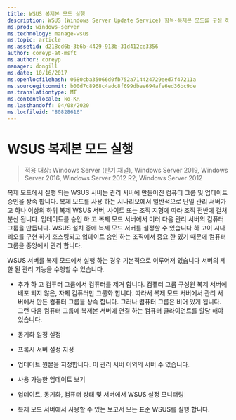 ```yaml
---
title: WSUS 복제본 모드 실행
description: WSUS (Windows Server Update Service) 항목-복제본 모드를 구성 하는 방법
ms.prod: windows-server
ms.technology: manage-wsus
ms.topic: article
ms.assetid: d218cd6b-3b6b-4429-913b-31d412ce3356
author: coreyp-at-msft
ms.author: coreyp
manager: dongill
ms.date: 10/16/2017
ms.openlocfilehash: 0680cba35066d0fb752a714424729eed7f47211a
ms.sourcegitcommit: b00d7c8968c4adc8f699dbee694afe6ed36bc9de
ms.translationtype: MT
ms.contentlocale: ko-KR
ms.lasthandoff: 04/08/2020
ms.locfileid: "80828616"
---
```

# <a name="running-wsus-replica-mode"></a>WSUS 복제본 모드 실행

>적용 대상: Windows Server (반기 채널), Windows Server 2019, Windows Server 2016, Windows Server 2012 R2, Windows Server 2012

복제 모드에서 실행 되는 WSUS 서버는 관리 서버에 만들어진 컴퓨터 그룹 및 업데이트 승인을 상속 합니다. 복제 모드를 사용 하는 시나리오에서 일반적으로 단일 관리 서버가 고 하나 이상의 하위 복제 WSUS 서버, 사이트 또는 조직 지형에 따라 조직 전반에 걸쳐 분산 됩니다. 업데이트를 승인 하 고 복제 모드 서버에서 미러 다음 관리 서버의 컴퓨터 그룹을 만듭니다. WSUS 설치 중에 복제 모드 서버를 설정할 수 있습니다 하 고이 시나리오를 구현 하기 호스팅되고 업데이트 승인 하는 조직에서 중요 한 있기 때문에 컴퓨터 그룹을 중앙에서 관리 합니다.

WSUS 서버를 복제 모드에서 실행 하는 경우 기본적으로 이루어져 있습니다 서버의 제한 된 관리 기능을 수행할 수 있습니다.

-   추가 하 고 컴퓨터 그룹에서 컴퓨터를 제거 합니다. 컴퓨터 그룹 구성원 복제 서버에 배포 되지 않은, 자체 컴퓨터만 그룹화 합니다. 따라서 복제 모드 서버에서 관리 서버에서 만든 컴퓨터 그룹을 상속 합니다. 그러나 컴퓨터 그룹은 비어 있게 됩니다. 그런 다음 컴퓨터 그룹에 복제본 서버에 연결 하는 컴퓨터 클라이언트를 할당 해야 있습니다.

-   동기화 일정 설정

-   프록시 서버 설정 지정

-   업데이트 원본을 지정합니다. 이 관리 서버 이외의 서버 수 있습니다.

-   사용 가능한 업데이트 보기

-   업데이트, 동기화, 컴퓨터 상태 및 서버에서 WSUS 설정 모니터링

-   복제 모드 서버에서 사용할 수 있는 보고서 모든 표준 WSUS를 실행 합니다.



